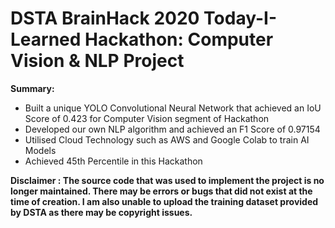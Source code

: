 # DSTA BrainHack 2020 Today-I-Learned Hackathon: Computer Vision &amp; NLP Project

**Summary:**
- Built a unique YOLO Convolutional Neural Network that achieved an IoU Score of 0.423 for Computer Vision segment of Hackathon
- Developed our own NLP algorithm and achieved an F1 Score of 0.97154
- Utilised Cloud Technology such as AWS and Google Colab to train AI Models
- Achieved 45th Percentile in this Hackathon

**Disclaimer : The source code that was used to implement the project is no longer maintained. There may be errors or bugs that did not exist at the time of creation. I am also unable to upload the training dataset provided by DSTA as there may be copyright issues.**
